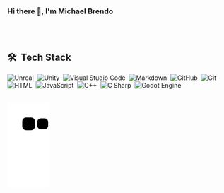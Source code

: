 ### Hi there 👋, I'm Michael Brendo

<br><br>

## 🛠 &nbsp;Tech Stack
![Unreal](https://img.shields.io/badge/-Unreal%20Engine-05122A?style=flat&logo=unrealengine)&nbsp;
![Unity](https://img.shields.io/badge/-Unity-05122A?style=flat&logo=unity)&nbsp;
![Visual Studio Code](https://img.shields.io/badge/-Visual%20Studio%20Code-05122A?style=flat&logo=visual-studio-code&logoColor=007ACC)&nbsp;
![Markdown](https://img.shields.io/badge/-Markdown-05122A?style=flat&logo=markdown)&nbsp;
![GitHub](https://img.shields.io/badge/-GitHub-05122A?style=flat&logo=github)&nbsp;
![Git](https://img.shields.io/badge/-Git-05122A?style=flat&logo=git)&nbsp;
![HTML](https://img.shields.io/badge/-HTML-05122A?style=flat&logo=HTML5)&nbsp;
![JavaScript](https://img.shields.io/badge/-JavaScript-05122A?style=flat&logo=javascript)&nbsp;
![C++](https://img.shields.io/badge/-C++-05122A?style=flat&logo=cplusplus)&nbsp;
![C Sharp](https://img.shields.io/badge/-C%20Sharp-05122A?style=flat&logo=csharp)&nbsp;
![Godot Engine](https://img.shields.io/badge/-Godot%20Engine-05122A?style=flat&logo=godotengine)&nbsp;
<br><br>

<div> 
 
![Snake animation](https://github.com/Michael-Brendo/Michael-Brendo/blob/output/github-contribution-grid-snake.svg)
 
</div>


<!--
**Michael-Brendo/Michael-Brendo** is a ✨ _special_ ✨ repository because its `README.md` (this file) appears on your GitHub profile.

Here are some ideas to get you started:

- 🔭 I’m currently working on ...
- 🌱 I’m currently learning ...
- 👯 I’m looking to collaborate on ...
- 🤔 I’m looking for help with ...
- 💬 Ask me about ...
- 📫 How to reach me: ...
- 😄 Pronouns: ...
- ⚡ Fun fact: ...

## ⚙️ &nbsp;GitHub Analytics

<p align="left">
<img width="530em" src="https://github-readme-stats.vercel.app/api?username=Michael-Brendo&show_icons=true&theme=vision-friendly-dark" alt="Michael-Brendo's stats"/>
<img width="530em" src="https://github-readme-stats.vercel.app/api/top-langs/?username=Michael-Brendo&layout=compact&theme=vision-friendly-dark" alt="Michael-Brendo's most languages"/>
</p>

-->
